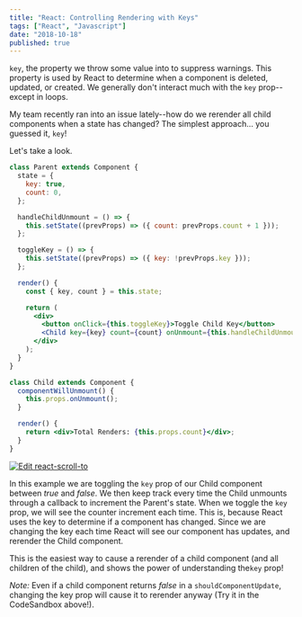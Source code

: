 ```yaml
---
title: "React: Controlling Rendering with Keys"
tags: ["React", "Javascript"]
date: "2018-10-18"
published: true
---
```


`key`, the property we throw some value into to suppress warnings. This property is used by React to determine when a component is deleted, updated, or created. We generally don't interact much with the `key` prop--except in loops.

My team recently ran into an issue lately--how do we rerender all child components when a state has changed? The simplest approach... you guessed it, `key`!

Let's take a look.

```jsx
class Parent extends Component {
  state = {
    key: true,
    count: 0,
  };

  handleChildUnmount = () => {
    this.setState((prevProps) => ({ count: prevProps.count + 1 }));
  };

  toggleKey = () => {
    this.setState((prevProps) => ({ key: !prevProps.key }));
  };

  render() {
    const { key, count } = this.state;

    return (
      <div>
        <button onClick={this.toggleKey}>Toggle Child Key</button>
        <Child key={key} count={count} onUnmount={this.handleChildUnmount} />
      </div>
    );
  }
}

class Child extends Component {
  componentWillUnmount() {
    this.props.onUnmount();
  }

  render() {
    return <div>Total Renders: {this.props.count}</div>;
  }
}
```

[![Edit react-scroll-to](https://codesandbox.io/static/img/play-codesandbox.svg)](https://codesandbox.io/s/48zl4zoyv0)

In this example we are toggling the `key` prop of our Child component between _true_ and _false_. We then keep track every time the Child unmounts through a callback to increment the Parent's state. When we toggle the `key` prop, we will see the counter increment each time. This is, because React uses the key to determine if a component has changed. Since we are changing the key each time React will see our component has updates, and rerender the Child component.

This is the easiest way to cause a rerender of a child component (and all children of the child), and shows the power of understanding the`key` prop!

_Note:_ Even if a child component returns _false_ in a `shouldComponentUpdate`, changing the key prop will cause it to rerender anyway (Try it in the CodeSandbox above!).
